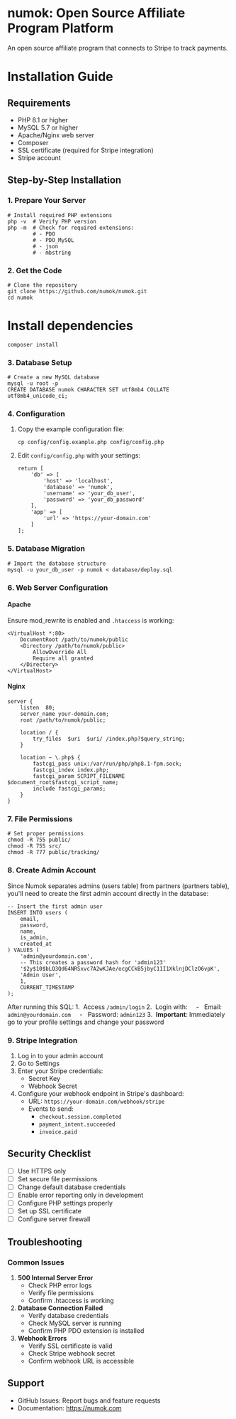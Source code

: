 # numok: Open Source Affiliate Program Platform

An open source affiliate program that connects to Stripe to track payments.

Installation Guide
==================

Requirements
------------

-   PHP 8.1 or higher
-   MySQL 5.7 or higher
-   Apache/Nginx web server
-   Composer
-   SSL certificate (required for Stripe integration)
-   Stripe account

Step-by-Step Installation
-------------------------

### 1\. Prepare Your Server

```
# Install required PHP extensions
php -v  # Verify PHP version
php -m  # Check for required extensions:
        # - PDO
        # - PDO_MySQL
        # - json
        # - mbstring
```

### 2\. Get the Code

```
# Clone the repository
git clone https://github.com/numok/numok.git
cd numok
```

# Install dependencies
`composer install`

### 3\. Database Setup

```
# Create a new MySQL database
mysql -u root -p
CREATE DATABASE numok CHARACTER SET utf8mb4 COLLATE utf8mb4_unicode_ci;
```

### 4\. Configuration

1.  Copy the example configuration file:

    `cp config/config.example.php config/config.php`

2.  Edit `config/config.php` with your settings:

    ```
    return [
        'db' => [
            'host' => 'localhost',
            'database' => 'numok',
            'username' => 'your_db_user',
            'password' => 'your_db_password'
        ],
        'app' => [
            'url' => 'https://your-domain.com'
        ]
    ];
    ```

### 5\. Database Migration

```
# Import the database structure
mysql -u your_db_user -p numok < database/deploy.sql
```

### 6\. Web Server Configuration

#### Apache

Ensure mod_rewrite is enabled and `.htaccess` is working:

```
<VirtualHost *:80>
    DocumentRoot /path/to/numok/public
    <Directory /path/to/numok/public>
        AllowOverride All
        Require all granted
    </Directory>
</VirtualHost>
```

#### Nginx

```
server {
    listen  80;
    server_name your-domain.com;
    root /path/to/numok/public;

    location / {
        try_files  $uri  $uri/ /index.php?$query_string;
    }

    location ~ \.php$ {
        fastcgi_pass unix:/var/run/php/php8.1-fpm.sock;
        fastcgi_index index.php;
        fastcgi_param SCRIPT_FILENAME $document_root$fastcgi_script_name;
        include fastcgi_params;
    }
}
```

### 7\. File Permissions

```
# Set proper permissions
chmod -R 755 public/
chmod -R 755 src/
chmod -R 777 public/tracking/
```

### 8\. Create Admin Account

Since Numok separates admins (users table) from partners (partners table), you'll need to create the first admin account directly in the database:

```
-- Insert the first admin user
INSERT INTO users (
    email,
    password,
    name,
    is_admin,
    created_at
) VALUES (
    'admin@yourdomain.com',
    -- This creates a password hash for 'admin123'
    '$2y$10$bLQ3Qd64NRSxvc7A2wKJAe/ocgCCkB5jbyC11I1XklnjDClzO6vpK',
    'Admin User',
    1,
    CURRENT_TIMESTAMP
);
```

After running this SQL:
1\.  Access `/admin/login`
2\.  Login with:
    -   Email: `admin@yourdomain.com`
    -   Password: `admin123`
3\.  **Important**: Immediately go to your profile settings and change your password

### 9\. Stripe Integration

1.  Log in to your admin account
2.  Go to Settings
3.  Enter your Stripe credentials:
    -   Secret Key
    -   Webhook Secret
4.  Configure your webhook endpoint in Stripe's dashboard:
    -   URL: `https://your-domain.com/webhook/stripe`
    -   Events to send:
        -   `checkout.session.completed`
        -   `payment_intent.succeeded`
        -   `invoice.paid`

Security Checklist
------------------

-   [ ]  Use HTTPS only
-   [ ]  Set secure file permissions
-   [ ]  Change default database credentials
-   [ ]  Enable error reporting only in development
-   [ ]  Configure PHP settings properly
-   [ ]  Set up SSL certificate
-   [ ]  Configure server firewall

Troubleshooting
---------------

### Common Issues

1.  **500 Internal Server Error**
    -   Check PHP error logs
    -   Verify file permissions
    -   Confirm .htaccess is working
2.  **Database Connection Failed**
    -   Verify database credentials
    -   Check MySQL server is running
    -   Confirm PHP PDO extension is installed
3.  **Webhook Errors**
    -   Verify SSL certificate is valid
    -   Check Stripe webhook secret
    -   Confirm webhook URL is accessible

Support
-------

-   GitHub Issues: Report bugs and feature requests
-   Documentation: https://numok.com
